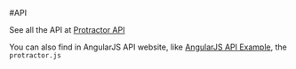 #API

See all the API at [Protractor API](https://github.com/angular/protractor/blob/master/docs/api.md)

You can also find in AngularJS API website, like [AngularJS API Example](https://docs.angularjs.org/api/ng/directive/form), the ```protractor.js```